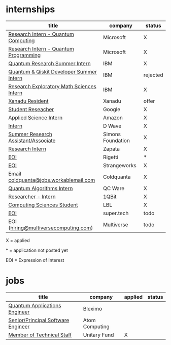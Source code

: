 # internships

| title                                                                                                                                                                                                | company           | status   |
| ---------------------------------------------------------------------------------------------------------------------------------------------------------------------------------------------------- | ----------------- | -------- |
| [Research Intern - Quantum Computing](https://careers.microsoft.com/us/en/job/1200743/Research-Intern-Quantum-Computing)                                                                             | Microsoft         | X        |
| [Research Intern - Quantum Programming](https://careers.microsoft.com/us/en/job/1200779/Research-Intern-Quantum-Programming)                                                                         | Microsoft         | X        |
| [Quantum Research Summer Intern](https://careers.ibm.com/job/13790225/quantum-research-summer-intern-masters-phd-2022-remote)                                                                        | IBM               | X        |
| [Quantum & Qiskit Developer Summer Intern](https://careers.ibm.com/job/13791740/quantum-qiskit-developer-summer-intern-2022-remote)                                                                  | IBM               | rejected |
| [Research Exploratory Math Sciences Intern](https://careers.ibm.com/job/14000042/research-exploratory-math-sciences-2022-intern-graduate-remote/)                                                    | IBM               | X        |
| [Xanadu Resident](https://residency.xanadu.ai)                                                                                                                                                       | Xanadu            | offer    |
| [Student Reseacher](https://careers.google.com/jobs/results/143725290565051078-student-researcher-phd-2022/)                                                                                         | Google            | X        |
| [Applied Science Intern](https://www.amazon.jobs/en/jobs/1662949/2022-applied-science-internship-automated-reasoning-computer-vision-machine-learning-quantum-robotics-speech-technologies)          | Amazon            | X        |
| [Intern](https://jobs.lever.co/dwavesys/49f35aa2-edc5-4f55-ba08-04726788e25a)                                                                                                                        | D Wave            | X        |
| [Summer Research Assistant/Associate](https://simonsfoundation.wd1.myworkdayjobs.com/en-US/simonsfoundationcareers/job/162-Fifth-Avenue/Research-Assistant-Associate--Numerical-Algorithms_R0000107) | Simons Foundation | X        |
| [Research Intern](https://zapata.bamboohr.com/jobs/view.php?id=140&source=bamboohr)                                                                                                                  | Zapata            | X        |
| [EOI](https://jobs.lever.co/rigetti/2ba95ee4-cb4f-4c9f-85a1-edbfdcf0bbb7)                                                                                                                            | Rigetti           | *        |
| [EOI](https://strangeworks.com/#resume)                                                                                                                                                              | Strangeworks      | X        |
| Email coldquanta@jobs.workablemail.com                                                                                                                                                               | Coldquanta        | X        |
| [Quantum Algorithms Intern](https://www.qcware.com/careers/quantum-algorithms-intern)                                                                                                                | QC Ware           | X        |
| [Researcher - Intern](https://1qbit.com/careers/current-openings/job-description/?gh_jid=2188808)                                                                                                    | 1QBit             | X        |
| [Computing Sciences Student](https://jobs.lbl.gov/jobs/2022-computing-sciences-student-program-4418)                                                                                                 | LBL               | X        |
| [EOI](https://www.super.tech/careers/)                                                                                                                                                               | super.tech        | todo     |
| EOI (hiring@multiversecomputing.com)                                                                                                                                                                 | Multiverse        | todo     |

X = applied

\* = application not posted yet

EOI = Expression of Interest

# jobs

| title                                                                                                          | company        | applied | status |
| -------------------------------------------------------------------------------------------------------------- | -------------- | ------- | ------ |
| [Quantum Applications Engineer](https://bleximo-corp.breezy.hr/p/4f6f19d83611-quantum-applications-engineer)   | Bleximo        |         |        |
| [Senior/Principal Software Engineer](https://jobs.lever.co/atomcomputing/ddbb99a9-73fb-4747-91bf-e9d22d16eee4) | Atom Computing |         |        |
| [Member of Technical Staff](https://unitary.fund/jobs/mts.html)                                                | Unitary Fund   | X       |        |
